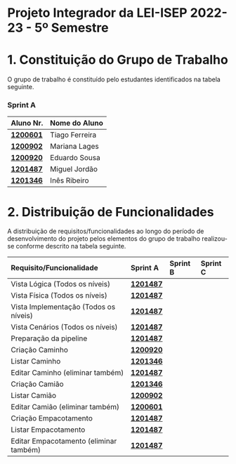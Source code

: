 # Projeto Integrador da LEI-ISEP 2022-23 - 5º Semestre

# 1. Constituição do Grupo de Trabalho

O grupo de trabalho é constituído pelo estudantes identificados na tabela seguinte.

### Sprint A
| Aluno Nr.                      | Nome do Aluno  |
|--------------------------------|----------------|
| **[1200601](SprintA/1200601)** | Tiago Ferreira |
| **[1200902](SprintA/1200902)** | Mariana Lages  |
| **[1200920](SprintA/1200920)** | Eduardo Sousa  |
| **[1201487](SprintA/1201487)** | Miguel Jordão  |
| **[1201346](SprintA/1201487)** | Inês Ribeiro   |

# 2. Distribuição de Funcionalidades ###

A distribuição de requisitos/funcionalidades ao longo do período de desenvolvimento do projeto pelos elementos do grupo de trabalho realizou-se conforme descrito na tabela seguinte.

| Requisito/Funcionalidade | Sprint A                                         | Sprint B                                                    | Sprint C                                                |
|:-------------------------|:-------------------------------------------------|:------------------------------------------------------------|:--------------------------------------------------------|
| Vista Lógica (Todos os níveis) | **[1201487](SprintA/1201487)** |  |  |
| Vista Física (Todos os níveis) | **[1201487](SprintA/1201487)** |  |  |
| Vista Implementação (Todos os níveis) | **[1201487](SprintA/1201487)** |  |  |
| Vista Cenários (Todos os níveis) | **[1201487](SprintA/1201487)** |  |  |
| Preparação da pipeline | **[1201487](SprintA/1201487)** |  |  |
| Criação Caminho | **[1200920](SprintA/1200920)** |  |  |
| Listar Caminho | **[1201346](SprintA/1201346)** |  |  |
| Editar Caminho (eliminar também) | **[1201487](SprintA/1201487)** |  |  |
| Criação Camião | **[1201346](SprintA/1201346)** |  |  |
| Listar Camião | **[1200902](SprintA/1200902)** |  |  |
| Editar Camião (eliminar também) | **[1200601](SprintA/1200601)** |  |  |
| Criação Empacotamento | **[1201487](SprintA/1201487)** |  |  |
| Listar Empacotamento | **[1201487](SprintA/1200920)** |  |  |
| Editar Empacotamento (eliminar também) | **[1201487](SprintA/1201487)** |  |  |